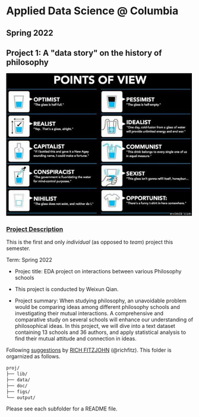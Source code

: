 # Applied Data Science @ Columbia
## Spring 2022
## Project 1: A "data story" on the history of philosophy

<img src="figs/100126-the-glass.jpeg" width="500">

### [Project Description](doc/)
This is the first and only *individual* (as opposed to *team*) project this semester. 

Term: Spring 2022

+ Projec title: EDA project on interactions between various Philosophy schools
+ This project is conducted by Weixun Qian.

+ Project summary: When studying philosophy, an unavoidable problem would be comparing ideas among different philosophy schools and investigating their mutual interactions. A comprehensive and comparative study on several schools will enhance our understanding of philosophical ideas. In this project, we will dive into a text dataset containing 13 schools and 36 authors, and apply statistical analysis to find their mutual attitude and connection in ideas.

Following [suggestions](http://nicercode.github.io/blog/2013-04-05-projects/) by [RICH FITZJOHN](http://nicercode.github.io/about/#Team) (@richfitz). This folder is orgarnized as follows.

```
proj/
├── lib/
├── data/
├── doc/
├── figs/
└── output/
```

Please see each subfolder for a README file.
